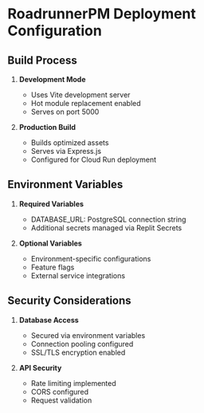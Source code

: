 # RoadrunnerPM Deployment Configuration


## Build Process
1. **Development Mode**
   - Uses Vite development server
   - Hot module replacement enabled
   - Serves on port 5000

2. **Production Build**
   - Builds optimized assets
   - Serves via Express.js
   - Configured for Cloud Run deployment

## Environment Variables
1. **Required Variables**
   - DATABASE_URL: PostgreSQL connection string
   - Additional secrets managed via Replit Secrets

2. **Optional Variables**
   - Environment-specific configurations
   - Feature flags
   - External service integrations

## Security Considerations
1. **Database Access**
   - Secured via environment variables
   - Connection pooling configured
   - SSL/TLS encryption enabled

2. **API Security**
   - Rate limiting implemented
   - CORS configured
   - Request validation